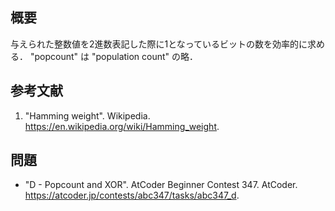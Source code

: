 ## 概要

与えられた整数値を2進数表記した際に1となっているビットの数を効率的に求める．
"popcount" は "population count" の略．


## 参考文献

1. "Hamming weight". Wikipedia. <https://en.wikipedia.org/wiki/Hamming_weight>.


## 問題

- "D - Popcount and XOR". AtCoder Beginner Contest 347. AtCoder. <https://atcoder.jp/contests/abc347/tasks/abc347_d>.
